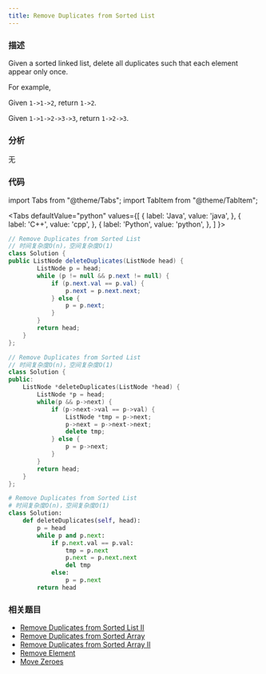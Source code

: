 ```yaml
---
title: Remove Duplicates from Sorted List
---
```


### 描述

Given a sorted linked list, delete all duplicates such that each element appear only once.

For example,

Given `1->1->2`, return `1->2`.

Given `1->1->2->3->3`, return `1->2->3`.

### 分析

无

### 代码

import Tabs from "@theme/Tabs";
import TabItem from "@theme/TabItem";

<Tabs
defaultValue="python"
values={[
{ label: 'Java', value: 'java', },
{ label: 'C++', value: 'cpp', },
{ label: 'Python', value: 'python', },
]
}>
<TabItem value="java">

```java
// Remove Duplicates from Sorted List
// 时间复杂度O(n)，空间复杂度O(1)
class Solution {
public ListNode deleteDuplicates(ListNode head) {
        ListNode p = head;
        while (p != null && p.next != null) {
            if (p.next.val == p.val) {
                p.next = p.next.next;
            } else {
                p = p.next;
            }
        }
        return head;
    }
};
```

</TabItem>
<TabItem value="cpp">

```cpp
// Remove Duplicates from Sorted List
// 时间复杂度O(n)，空间复杂度O(1)
class Solution {
public:
    ListNode *deleteDuplicates(ListNode *head) {
        ListNode *p = head;
        while(p && p->next) {
            if (p->next->val == p->val) {
                ListNode *tmp = p->next;
                p->next = p->next->next;
                delete tmp;
            } else {
                p = p->next;
            }
        }
        return head;
    }
};
```

</TabItem>
<TabItem value="python">

```python
# Remove Duplicates from Sorted List
# 时间复杂度O(n)，空间复杂度O(1)
class Solution:
    def deleteDuplicates(self, head):
        p = head
        while p and p.next:
            if p.next.val == p.val:
                tmp = p.next
                p.next = p.next.next
                del tmp
            else:
                p = p.next
        return head
```

</TabItem>
</Tabs>

### 相关题目

- [Remove Duplicates from Sorted List II](remove-duplicates-from-sorted-list-ii.md)
- [Remove Duplicates from Sorted Array](../dual-pointers/remove-duplicates-from-sorted-array.md)
- [Remove Duplicates from Sorted Array II](../dual-pointers/remove-duplicates-from-sorted-array-ii.md)
- [Remove Element](../dual-pointers/remove-element.md)
- [Move Zeroes](../dual-pointers/move-zeroes.md)
